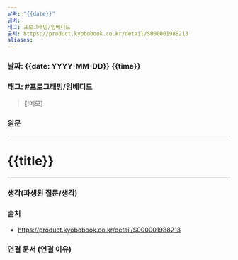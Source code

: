 ```yaml
---
날짜: "{{date}}"
넘버: 
태그: 프로그래밍/임베디드
출처: https://product.kyobobook.co.kr/detail/S000001988213
aliases:
---
```

### 날짜: {{date: YYYY-MM-DD}} {{time}}

### 태그: #프로그래밍/임베디드 

>[!메모]
>

### 원문
---
# {{title}}

---
### 생각(파생된 질문/생각)

### 출처
- https://product.kyobobook.co.kr/detail/S000001988213

### 연결 문서 (연결 이유)
